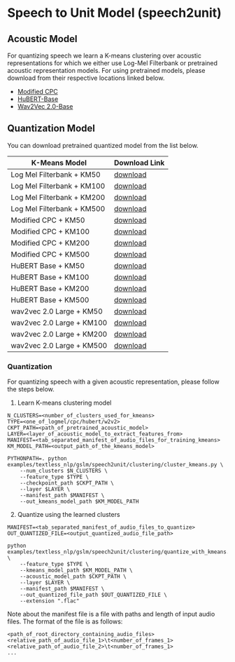 # Speech to Unit Model (speech2unit)

## Acoustic Model
For quantizing speech we learn a K-means clustering over acoustic representations for which we either use Log-Mel Filterbank or pretrained acoustic representation models. For using pretrained models, please download from their respective locations linked below.
* [Modified CPC](https://dl.fbaipublicfiles.com/textless_nlp/gslm/cpc/cpc_big_ll6kh_top_ctc.pt)
* [HuBERT-Base](https://dl.fbaipublicfiles.com/hubert/hubert_base_ls960.pt)
* [Wav2Vec 2.0-Base](https://dl.fbaipublicfiles.com/fairseq/wav2vec/wav2vec_vox_new.pt)

## Quantization Model
You can download pretrained quantized model from the list below.

K-Means Model | Download Link
|-|-
Log Mel Filterbank + KM50 | [download](https://dl.fbaipublicfiles.com/textless_nlp/gslm/logmel/km50/km.bin)
Log Mel Filterbank + KM100 | [download](https://dl.fbaipublicfiles.com/textless_nlp/gslm/logmel/km100/km.bin)
Log Mel Filterbank + KM200 | [download](https://dl.fbaipublicfiles.com/textless_nlp/gslm/logmel/km200/km.bin)
Log Mel Filterbank + KM500 | [download](https://dl.fbaipublicfiles.com/textless_nlp/gslm/logmel/km500/km.bin)
Modified CPC + KM50 | [download](https://dl.fbaipublicfiles.com/textless_nlp/gslm/cpc/km50/km.bin)
Modified CPC + KM100 | [download](https://dl.fbaipublicfiles.com/textless_nlp/gslm/cpc/km100/km.bin)
Modified CPC + KM200 | [download](https://dl.fbaipublicfiles.com/textless_nlp/gslm/cpc/km200/km.bin)
Modified CPC + KM500 | [download](https://dl.fbaipublicfiles.com/textless_nlp/gslm/cpc/km500/km.bin)
HuBERT Base + KM50 | [download](https://dl.fbaipublicfiles.com/textless_nlp/gslm/hubert/km50/km.bin)
HuBERT Base + KM100 | [download](https://dl.fbaipublicfiles.com/textless_nlp/gslm/hubert/km100/km.bin)
HuBERT Base + KM200 | [download](https://dl.fbaipublicfiles.com/textless_nlp/gslm/hubert/km200/km.bin)
HuBERT Base + KM500 | [download](https://dl.fbaipublicfiles.com/textless_nlp/gslm/hubert/km500/km.bin)
wav2vec 2.0 Large + KM50 | [download](https://dl.fbaipublicfiles.com/textless_nlp/gslm/w2v2/km50/km.bin)
wav2vec 2.0 Large + KM100 | [download](https://dl.fbaipublicfiles.com/textless_nlp/gslm/w2v2/km100/km.bin)
wav2vec 2.0 Large + KM200 | [download](https://dl.fbaipublicfiles.com/textless_nlp/gslm/w2v2/km200/km.bin)
wav2vec 2.0 Large + KM500 | [download](https://dl.fbaipublicfiles.com/textless_nlp/gslm/w2v2/km500/km.bin)

### Quantization
For quantizing speech with a given acoustic representation, please follow the steps below.
1. Learn K-means clustering model
```
N_CLUSTERS=<number_of_clusters_used_for_kmeans>
TYPE=<one_of_logmel/cpc/hubert/w2v2>
CKPT_PATH=<path_of_pretrained_acoustic_model>
LAYER=<layer_of_acoustic_model_to_extract_features_from>
MANIFEST=<tab_separated_manifest_of_audio_files_for_training_kmeans>
KM_MODEL_PATH=<output_path_of_the_kmeans_model>

PYTHONPATH=. python examples/textless_nlp/gslm/speech2unit/clustering/cluster_kmeans.py \
    --num_clusters $N_CLUSTERS \
    --feature_type $TYPE \
    --checkpoint_path $CKPT_PATH \
    --layer $LAYER \
    --manifest_path $MANIFEST \
    --out_kmeans_model_path $KM_MODEL_PATH
```
2. Quantize using the learned clusters
```
MANIFEST=<tab_separated_manifest_of_audio_files_to_quantize>
OUT_QUANTIZED_FILE=<output_quantized_audio_file_path>

python examples/textless_nlp/gslm/speech2unit/clustering/quantize_with_kmeans.py \
    --feature_type $TYPE \
    --kmeans_model_path $KM_MODEL_PATH \
    --acoustic_model_path $CKPT_PATH \
    --layer $LAYER \
    --manifest_path $MANIFEST \
    --out_quantized_file_path $OUT_QUANTIZED_FILE \
    --extension ".flac"
```

Note about the manifest file is a file with paths and length of input audio files. The format of the file is as follows:
```
<path_of_root_directory_containing_audio_files>
<relative_path_of_audio_file_1>\t<number_of_frames_1>
<relative_path_of_audio_file_2>\t<number_of_frames_1>
...
```